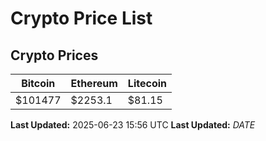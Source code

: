 # Crypto Price List

## Crypto Prices
| Bitcoin | Ethereum | Litecoin |
| ------- | -------- | -------- |
| $101477 | $2253.1 | $81.15 |
**Last Updated:** 2025-06-23 15:56 UTC
**Last Updated:** $DATE$

